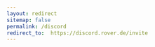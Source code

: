 ```yaml
---
layout: redirect
sitemap: false
permalink: /discord
redirect_to:  https://discord.rover.de/invite
---
```

